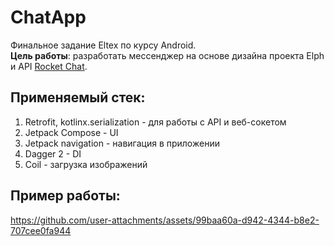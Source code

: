 # ChatApp
Финальное задание Eltex по курсу Android.  
**Цель работы**: разработать мессенджер на основе дизайна проекта Elph и API [Rocket Chat](https://developer.rocket.chat/docs/api). 
## Применяемый стек:
1. Retrofit, kotlinx.serialization - для работы с API и веб-сокетом
2. Jetpack Compose - UI
3. Jetpack navigation - навигация в приложении
4. Dagger 2 - DI
5. Coil - загрузка изображений
## Пример работы:
https://github.com/user-attachments/assets/99baa60a-d942-4344-b8e2-707cee0fa944
